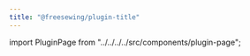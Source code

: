 ```yaml
---
title: "@freesewing/plugin-title"
---
```


import PluginPage from "../../../../src/components/plugin-page";

<pluginpage plugin="title" />